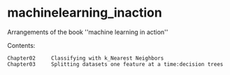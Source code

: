 
# machinelearning_inaction

Arrangements of the book ''machine learning in action''

Contents:

    Chapter02     Classifying with k_Nearest Neighbors
    Chapter03     Splitting datasets one feature at a time:decision trees

